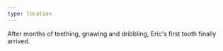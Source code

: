 ```yaml
---
type: location
---
```


After months of teething, gnawing and dribbling, Eric's first tooth finally arrived.